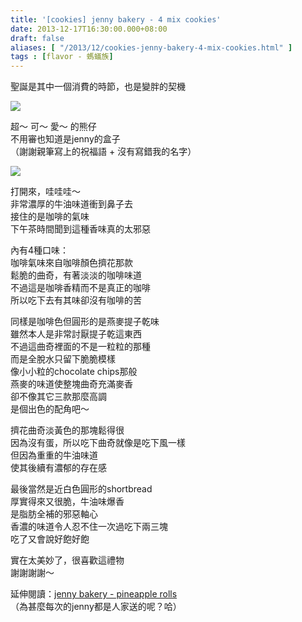 ```yaml
---
title: '[cookies] jenny bakery - 4 mix cookies'
date: 2013-12-17T16:30:00.000+08:00
draft: false
aliases: [ "/2013/12/cookies-jenny-bakery-4-mix-cookies.html" ]
tags : [flavor - 螞蟻族]
---
```


聖誕是其中一個消費的時節，也是變胖的契機  

![](/images/jenny4mix.jpg)

超～ 可～ 愛～ 的熊仔  
不用審也知道是jenny的盒子  
（謝謝親筆寫上的祝福語 + 沒有寫錯我的名字）

![](/images/jenny4mix1.jpg)

打開來，哇哇哇～  
非常濃厚的牛油味道衝到鼻子去  
接住的是咖啡的氣味  
下午茶時間聞到這種香味真的太邪惡

  

內有4種口味：  
咖啡氣味來自咖啡顏色擠花那款  
鬆脆的曲奇，有著淡淡的咖啡味道  
不過這是咖啡香精而不是真正的咖啡  
所以吃下去有其味卻沒有咖啡的苦

  

同樣是咖啡色但圓形的是燕麥提子乾味  
雖然本人是非常討厭提子乾這東西  
不過這曲奇裡面的不是一粒粒的那種  
而是全脫水只留下脆脆模樣  
像小小粒的chocolate chips那般  
燕麥的味道使整塊曲奇充滿麥香  
卻不像其它三款那麼高調  
是個出色的配角吧～

  

擠花曲奇淡黃色的那塊鬆得很  
因為沒有蛋，所以吃下曲奇就像是吃下風一樣  
但因為重重的牛油味道  
使其後續有濃郁的存在感

  

最後當然是近白色圓形的shortbread  
厚實得來又很脆，牛油味爆香  
是脂肪全補的邪惡軸心  
香濃的味道令人忍不住一次過吃下兩三塊  
吃了又會說好飽好飽

  

  

實在太美妙了，很喜歡這禮物  
謝謝謝謝～

  

  

延伸閱讀：[jenny bakery - pineapple rolls](https://hidie.net/jennysrolls/)  
（為甚麼每次的jenny都是人家送的呢？哈）
